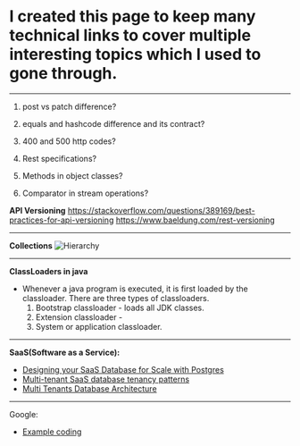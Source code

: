 # I created this page to keep many technical links to cover multiple interesting topics which I used to gone through.

***
1. post vs patch difference?

2. equals and hashcode difference and its contract?
3. 400 and 500 http codes?
4. Rest specifications?
5. Methods in object classes?
6. Comparator in stream operations?

**API Versioning**
https://stackoverflow.com/questions/389169/best-practices-for-api-versioning
https://www.baeldung.com/rest-versioning

***
**Collections**
![Hierarchy](https://www.edureka.co/blog/wp-content/uploads/2017/05/Collection-framework-hierarchy.png)

***
**ClassLoaders in java**
   * Whenever a java program is executed, it is first loaded by the classloader. There are three types of classloaders.
      1. Bootstrap classloader - loads all JDK classes.
      2. Extension classloader -
      3. System or application classloader.

***
**SaaS(Software as a Service):**
* [Designing your SaaS Database for Scale with Postgres](https://docs.citusdata.com/en/v8.0/articles/designing_saas.html)
* [Multi-tenant SaaS database tenancy patterns](https://docs.microsoft.com/en-us/azure/sql-database/saas-tenancy-app-design-patterns)
* [Multi Tenants Database Architecture](https://www.codeproject.com/Articles/51334/Multi-Tenants-Database-Architecture)


***
Google:
* [Example coding](https://www.youtube.com/watch?v=XKu_SEDAykw)
